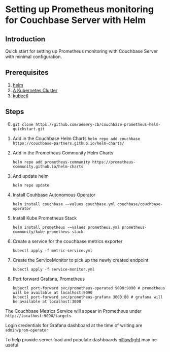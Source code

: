 # Setting up Prometheus monitoring for Couchbase Server with Helm

## Introduction

Quick start for setting up Prometheus monitoring with Couchbase Server with minimal configuration.

## Prerequisites
1. [helm](https://helm.sh/docs/intro/install/)
2. [A Kubernetes Cluster](https://kubernetes.io/docs/setup/)
3. [kubectl](https://kubernetes.io/docs/tasks/tools/)

## Steps
0. `git clone https://github.com/aemery-cb/couchbase-prometheus-helm-quickstart.git` 
1. Add in the Couchbase Helm Charts
    `helm repo add couchbase https://couchbase-partners.github.io/helm-charts/`
2. Add in the Prometheus Community Helm Charts
    
    `helm repo add prometheus-community https://prometheus-community.github.io/helm-charts`
3. And update helm
    
    `helm repo update`
4. Install Couhbase Autonomous Operator 
    
    `helm install couchbase -—values couchbase.yml couchbase/couchbase-operator`
5. Install Kube Prometheus Stack
    
    `helm install prometheus -—values prometheus.yml prometheus-community/kube-prometheus-stack`

6. Create a service for the couchbase metrics exporter

    `kubectl apply -f metric-service.yml`

6. Create the ServiceMonitor to pick up the newly created endpoint 
    
    `kubectl apply -f service-monitor.yml`

7. Port forward Grafana, Prometheus

    ```
    kubectl port-forward svc/prometheus-operated 9090:9090 # prometheus will be available at localhost:9090
    kubectl port-forward svc/prometheus-grafana 3000:80 # grafana will be available at localhost:3000 
    ```

The Couchbase Metrics Service will appear in Prometheus under `http://localhost:9090/targets`

Login credentials for Grafana dashboard at the time of writing are `admin/prom-operator`

To help provide server load and populate dashboards [pillowfight](https://blog.couchbase.com/performance-testing-load-testing-couchbase-pillowfight/) may be useful
